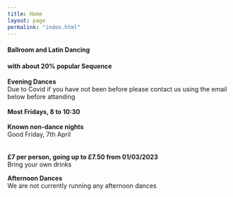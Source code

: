```yaml
---
title: Home
layout: page
permalink: "index.html"
---
```


<article class="grid_12 center-text">
<h4>Ballroom and Latin Dancing</h4>
<h4>with about 20% popular Sequence</h4>
</article>

<article class="grid_6 center-text padded-bottom">
  <dl>
    <dt><strong></strong></dt>
<dt><strong>Evening Dances</strong></dt>
<dt>Due to Covid if you have not been before please contact us using the email below before attanding</dt>
    <BR>
<dt><strong>Most Fridays, 8 to 10:30</strong></dt>
<BR>
<dt><strong>Known non-dance nights</strong></dt>
<dt></dt>
  <dt>Good Friday, 7th April</dt>
<BR>
            <BR>
<dt><strong>£7 per person, going up to £7.50 from 01/03/2023</strong></dt>
<dt>Bring your own drinks</dt>
  </dl>
</article>

<article class="grid_6 center-text padded-bottom">
    <dl>
      <dt><strong>Afternoon Dances</strong></dt>
    <dt>We are not currently running any afternoon dances</dt>   
<dt><strong></strong></dt>
<dt><strong></strong></dt>
<dt><strong></strong></dt>
   </dl>
</article>


<article class="grid_6 center-text padded-bottom">
<dl>
<dt><strong></strong></dt>
 <dt></dt>
</dl>
</article>


